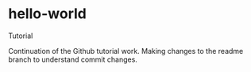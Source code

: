 # hello-world
Tutorial

Continuation of the Github tutorial work. 
Making changes to the readme branch to understand commit changes. 
